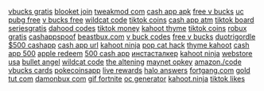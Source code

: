 <a href="https://lookerstudio.google.com/reporting/c90455be-1496-4743-a5dc-060bb74185bc/page/DjD">vbucks gratis</a>
<a href="https://lookerstudio.google.com/reporting/bf049395-f98e-467f-91f2-f9174bf0ad48/page/DjD">blooket join</a>
<a href="https://lookerstudio.google.com/reporting/f33291a2-a369-41c5-bd8b-76d5704408ae/page/apwAD">tweakmod com</a>
<a href="https://lookerstudio.google.com/s/hBwPGBBlG2s">cash app apk</a>
<a href="https://lookerstudio.google.com/s/orI2XUvf3fw">free v bucks</a>
<a href="https://lookerstudio.google.com/s/qUI_C87hecM">uc pubg free</a>
<a href="https://lookerstudio.google.com/s/orI2XUvf3fw">v bucks free</a>
<a href="https://lookerstudio.google.com/u/0/reporting/8111ed4e-698a-42c1-8cf5-6e0833a55c5d/page/DjD">wildcat code</a>
<a href="https://lookerstudio.google.com/s/oZudjA77ofU">tiktok coins</a>
<a href="https://lookerstudio.google.com/reporting/0f530a5a-1483-4c28-bb15-45c2d84fa232/page/GpfAD">cash app atm</a>
<a href="https://lookerstudio.google.com/reporting/c86e2718-4145-4a0f-a2db-f7d6cd657853/page/OD2AD">tiktok board</a>
<a href="https://lookerstudio.google.com/reporting/7c8b92aa-ab6c-4d4f-b69b-75f3df77a89b/page/DjD">seriesgratis</a>
<a href="https://lookerstudio.google.com/u/0/reporting/71f51e6b-37d3-4f41-ba08-fafa19137a14/page/DjD">dahood codes</a>
<a href="https://lookerstudio.google.com/reporting/41d9ebb3-962b-458b-986a-bf2e9e0f60af/page/OD2AD">tiktok money</a>
<a href="https://lookerstudio.google.com/reporting/d7c910dc-719a-488e-adfb-358820082dfb/page/DjD">kahoot thyme</a>
<a href="https://lookerstudio.google.com/reporting/339d6dde-b32d-42bf-ac87-4b1d7c3b76e2/page/KA2AD">tiktok coins</a>
<a href="https://lookerstudio.google.com/s/qUb-fU7VXWI">robux gratis</a>
<a href="https://lookerstudio.google.com/reporting/73b97863-6f46-4685-96f4-9e26d9073d6c/page/DjD">cashappspoof</a>
<a href="https://lookerstudio.google.com/s/s1dzDiDEwzA">beastbux.com</a>
<a href="https://lookerstudio.google.com/reporting/4c0c3ac7-97d5-4d9a-b25f-fa7e1a3faa8c/page/DjD">v buck codes</a>
<a href="https://lookerstudio.google.com/u/0/reporting/c5e14fdc-e4c0-44b3-9288-cdd9890f1f38/page/zB3DD">free v bucks</a>
<a href="https://lookerstudio.google.com/reporting/bdf1ee11-22df-4593-ac94-d779ecee54a6/page/4YR9C">duotrigordle</a>
<a href="https://lookerstudio.google.com/reporting/3e54711c-6451-4922-a07f-f9d7cbfa3c78/page/BPT9C">$500 cashapp</a>
<a href="https://lookerstudio.google.com/reporting/269525c9-608e-4596-b0c0-4397330e5248/page/cTT9C">cash app url</a>
<a href="https://lookerstudio.google.com/reporting/95d0e9c9-fdd9-4602-aefa-78cb4f8288a9/page/DjD">kahoot ninja</a>
<a href="https://lookerstudio.google.com/reporting/103e5db5-918c-4b70-8d65-ba515c5eef7c?s=jqRqrJ9p3xc">pop cat hack</a>
<a href="https://lookerstudio.google.com/reporting/d7c910dc-719a-488e-adfb-358820082dfb/page/DjD">thyme kahoot</a>
<a href="https://lookerstudio.google.com/reporting/60bde625-3ec9-4b1d-9797-2c948ab49f74/page/DjD">cash app 500</a>
<a href="https://lookerstudio.google.com/reporting/508f6de8-c2be-47fe-9a4e-50e5736dbe9a/page/DjD">apple redeem</a>
<a href="https://lookerstudio.google.com/reporting/0a9bf622-bf89-450f-84de-a6dae5f3a9aa/page/PPT9C">500 cash app</a>
<a href="https://lookerstudio.google.com/reporting/c94084c2-1f8b-4778-9f05-759c6826f0ac/page/PvS9C">инстасталкер</a>
<a href="https://lookerstudio.google.com/reporting/59c1018d-3144-43b6-810b-727030478ff9/page/DjD">kahoot ninja</a>
<a href="https://lookerstudio.google.com/reporting/7c7fd069-680c-4cb7-beb1-22aa2d417c09/page/lTgDD">webstore usa</a>
<a href="https://lookerstudio.google.com/s/pmITGhpz_mI">bullet angel</a>
<a href="https://lookerstudio.google.com/reporting/8111ed4e-698a-42c1-8cf5-6e0833a55c5d/page/DjD">wildcat code</a>
<a href="https://lookerstudio.google.com/s/lrbTEK-vSBE">the altening</a>
<a href="https://lookerstudio.google.com/s/vTRjAXhHAnQ">maynet opkey</a>
<a href="https://lookerstudio.google.com/reporting/7cdf01b3-755a-4cad-abc3-947da3e4602a/page/DjD">amazon./code</a>
<a href="https://lookerstudio.google.com/reporting/19c67dde-0097-4b71-a173-5b54d82f8d0e?s=oJrtR30uO5g">vbucks cards</a>
<a href="https://lookerstudio.google.com/reporting/e8251e08-9756-4407-8cd5-5ede53f16478/page/DjD">pokecoinsapp</a>
<a href="https://lookerstudio.google.com/reporting/4ecc107a-84a0-419a-a463-cd59caac1f14/page/DjD">live rewards</a>
<a href="https://lookerstudio.google.com/reporting/304c0fdc-58f0-4ad5-8b56-d506cdd8e84c/page/DjD">halo answers</a>
<a href="https://lookerstudio.google.com/reporting/8a34d961-bee5-4121-85f1-0e91d59991da/page/DjD">fortgang.com</a>
<a href="https://lookerstudio.google.com/reporting/00d09484-25be-46df-9b1c-3155d57bdc3a/page/DjD">gold tut com</a>
<a href="https://lookerstudio.google.com/s/ukHuCQgEgf8">damonbux com</a>
<a href="https://lookerstudio.google.com/reporting/8a3f1eca-690e-401d-958a-22e6bf8355eb/page/DjD">gif fortnite</a>
<a href="https://lookerstudio.google.com/reporting/c10a576a-e839-49cc-b70f-de5a7f6ecd87/page/DjD">oc generator</a>
<a href="https://lookerstudio.google.com/reporting/59c1018d-3144-43b6-810b-727030478ff9/page/DjD">kahoot.ninja</a>
<a href="https://lookerstudio.google.com/reporting/1b2059f1-8c6a-4d3d-b966-c865050cfa25/page/DjD">tiktok likes</a>
